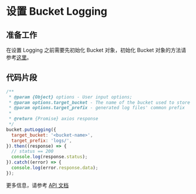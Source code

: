 # 设置 Bucket Logging

## 准备工作

在设置 Logging 之前需要先初始化 Bucket 对象，初始化 Bucket 对象的方法请参考[这里](./initialize_config_and_qingstor_zh-CN.md)。

## 代码片段

```javascript
/**
 * @param {Object} options - User input options;
 * @param options.target_bucket - The name of the bucket used to store logs. The user must be the owner of the bucket.
 * @param options.target_prefix - generated log files' common prefix
 *
 * @return {Promise} axios response
 */
bucket.putLogging({
  target_bucket: '<bucket-name>',
  target_prefix: 'logs/',
}).then((response) => {
  // status == 200
  console.log(response.status);
}).catch((error) => {
  console.log(error.response.data);
});
```

更多信息，请参考 [API 文档](https://docsv3.qingcloud.com/storage/object-storage/api/bucket/logging/put_logging/)
